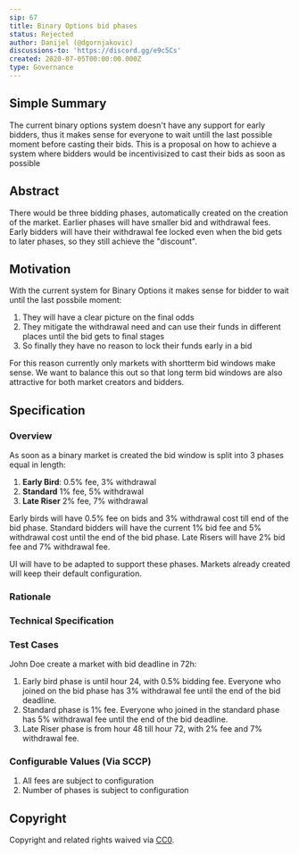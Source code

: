 ```yaml
---
sip: 67
title: Binary Options bid phases
status: Rejected
author: Danijel (@dgornjakovic)
discussions-to: 'https://discord.gg/e9c5Cs'
created: 2020-07-05T00:00:00.000Z
type: Governance
---
```


<!--You can leave these HTML comments in your merged SIP and delete the visible duplicate text guides, they will not appear and may be helpful to refer to if you edit it again. This is the suggested template for new SIPs. Note that an SIP number will be assigned by an editor. When opening a pull request to submit your SIP, please use an abbreviated title in the filename, `sip-draft_title_abbrev.md`. The title should be 44 characters or less.-->


## Simple Summary
<!--"If you can't explain it simply, you don't understand it well enough." Simply describe the outcome the proposed changes intends to achieve. This should be non-technical and accessible to a casual community member.-->
The current binary options system doesn't have any support for early bidders, thus it makes sense for everyone to wait untill the last possible moment before casting their bids.
This is a proposal on how to achieve a system where bidders would be incentivisized to cast their bids as soon as possible

## Abstract
<!--A short (~200 word) description of the proposed change, the abstract should clearly describe the proposed change. This is what *will* be done if the SIP is implemented, not *why* it should be done or *how* it will be done. If the SIP proposes deploying a new contract, write, "we propose to deploy a new contract that will do x".-->
There would be three bidding phases, automatically created on the creation of the market. Earlier phases will have smaller bid and withdrawal fees. Early bidders will have their withdrawal fee locked even when the bid gets to later phases, so they still achieve the "discount".

## Motivation
<!--This is the problem statement. This is the *why* of the SIP. It should clearly explain *why* the current state of the protocol is inadequate.  It is critical that you explain *why* the change is needed, if the SIP proposes changing how something is calculated, you must address *why* the current calculation is innaccurate or wrong. This is not the place to describe how the SIP will address the issue!-->
With the current system for Binary Options it makes sense for bidder to wait until the last possbile moment:
1. They will have a clear picture on the final odds
2. They mitigate the withdrawal need and can use their funds in different places until the bid gets to final stages
3. So finally they have no reason to lock their funds early in a bid

For this reason currently only markets with shortterm bid windows make sense.
We want to balance this out so that long term bid windows are also attractive for both market creators and bidders.

## Specification
<!--The specification should describe the syntax and semantics of any new feature, there are five sections
1. Overview
2. Rationale
3. Technical Specification
4. Test Cases
5. Configurable Values
-->

### Overview
<!--This is a high level overview of *how* the SIP will solve the problem. The overview should clearly describe how the new feature will be implemented.-->
As soon as a binary market is created the bid window is split into 3 phases equal in length:
1. **Early Bird**: 0.5% fee, 3% withdrawal
2. **Standard** 1% fee, 5% withdrawal
3. **Late Riser** 2% fee, 7% withdrawal

Early birds will have 0.5% fee on bids and 3% withdrawal cost till end of the bid phase.
Standard bidders will have the current 1% bid fee and 5% withdrawal cost until the end of the bid phase.
Late Risers will have 2% bid fee and 7% withdrawal fee.


UI will have to be adapted to support these phases.
Markets already created will keep their default configuration.
### Rationale
<!--This is where you explain the reasoning behind how you propose to solve the problem. Why did you propose to implement the change in this way, what were the considerations and trade-offs. The rationale fleshes out what motivated the design and why particular design decisions were made. It should describe alternate designs that were considered and related work. The rationale may also provide evidence of consensus within the community, and should discuss important objections or concerns raised during discussion.-->

### Technical Specification
<!--The technical specification should outline the public API of the changes proposed. That is, changes to any of the interfaces Synthetix currently exposes or the creations of new ones.-->
  

### Test Cases
<!--Test cases for an implementation are mandatory for SIPs but can be included with the implementation..-->
John Doe create a market with bid deadline in 72h:
1. Early bird phase is until hour 24, with 0.5% bidding fee. Everyone who joined on the bid phase has 3% withdrawal fee until the end of the bid deadline.
2. Standard phase is 1% fee. Everyone who joined in the standard phase has 5% withdrawal fee until the end of the bid deadline.
3. Late Riser phase is from hour 48 till hour 72, with 2% fee and 7% withdrawal fee.

### Configurable Values (Via SCCP)
<!--Please list all values configurable via SCCP under this implementation.-->
1. All fees are subject to configuration
2. Number of phases is subject to configuration

## Copyright
Copyright and related rights waived via [CC0](https://creativecommons.org/publicdomain/zero/1.0/).
